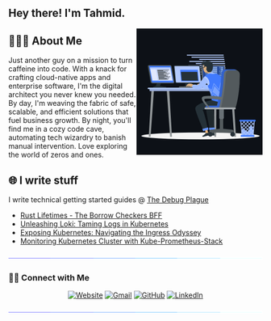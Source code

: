 ## Hey there! I'm Tahmid.

<img align='right' src="coding.gif" width="250">


## 👨🏻‍💻 About Me

Just another guy on a mission to turn caffeine into code. With a knack for crafting cloud-native apps and enterprise software, I'm the digital architect you never knew you needed. By day, I'm weaving the fabric of safe, scalable, and efficient solutions that fuel business growth. By night, you'll find me in a cozy code cave, automating tech wizardry to banish manual intervention. Love exploring the world of zeros and ones. 

## 🌐 I write stuff

I write technical getting started guides @ [The Debug Plague](https://blog.tahmid.org)

- [Rust Lifetimes - The Borrow Checkers BFF](https://blog.tahmid.org/lifetimes-in-rust/)
- [Unleashing Loki: Taming Logs in Kubernetes](https://blog.tahmid.org/log-aggregation-in-kubernetes-using-loki/)
- [Exposing Kubernetes: Navigating the Ingress Odyssey](https://blog.tahmid.org/charting-the-ingress-nginx-course-a-kubernetes-odyssey/)
- [Monitoring Kubernetes Cluster with Kube-Prometheus-Stack](https://blog.tahmid.org/monitor-your-kubernetes-cluster-with-the-kube/)

<a href="https://www.youtube.com/watch?v=dQw4w9WgXcQ"><img src="colorbar.gif"></a>

### 🤝🏻 Connect with Me

<p align="center">
  	<a href="https://blog.tahmid.org"><img src="https://img.icons8.com/bubbles/50/000000/web.png" alt="Website"/></a>
	<a href="mailto:axel.tahmid@gmail.com"><img src="https://img.icons8.com/bubbles/50/000000/gmail.png" alt="Gmail"/></a>
	<a href="https://github.com/AxelTahmid"><img src="https://img.icons8.com/bubbles/50/000000/github.png" alt="GitHub"/></a>
	<a href="https://www.linkedin.com/in/axel-tahmid/"><img src="https://img.icons8.com/bubbles/50/000000/linkedin.png" alt="LinkedIn"/></a>
</p>

<a href="https://www.youtube.com/watch?v=dQw4w9WgXcQ"><img src="colorbar.gif"></a>
